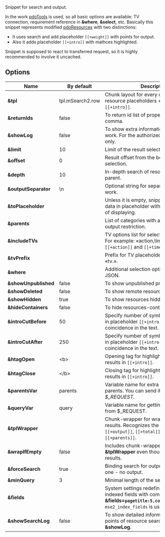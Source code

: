 Snippet for search and output. 

In the work [pdoTools][1] is used, so all basic options are available: TV connection, requirement reference in **&where**, **&select**, etc.
Basically this snippet represents modified [pdoResources][2] with two distinctions:

* It uses search and add placeholder `[[+weight]]` with points for output. 
* Also it adds placeholder `[[+intro]]` with mathces highlighted. 

Snippet is supposed to react to transferred request, so it is highly recommended to involve it uncaсhed. 

## Options

Name			    | By default			| Description
--------------------|-----------------------|--------------------------------------------------------
**&tpl**			| tpl.mSearch2.row		| Chunk layout for every outcome. Usual resource placeholders + `[[+weight]]` and `[[+intro]]`.
**&returnIds**		| false					| To return id list of proper pages with a comma. 
**&showLog**		| false					| To show extra information on snippet work. For the authorized in «mgr» context only. 
**&limit**			| 10					| Limit of the result selection. 
**&offset**			| 0						| Result offset from the beginning of selection. 
**&depth**			| 10					| In-depth search of resources for every parent. 
**&outputSeparator**| \n					| Optional string for separating results of work. 
**&toPlaceholder**	|  						| Unless it is empty, snippet will keep all data in placeholder with the name instead of displaying. 
**&parents**		|  						| List of categories with a comma for the output restriction. 
**&includeTVs**		|  						| TV options list for selection with a comma. For example: «action,time» will provide `[[+action]]` and `[[+time]]`.
**&tvPrefix**		|  						| Prefix for TV placeholders, for example «tv.».
**&where**			|  						| Additional selection options coded in JSON.
**&showUnpublished**| false					| To show unpublished products. 
**&showDeleted**	| false					| To show remote resources. 
**&showHidden**		| true					| To show resources hidden in menu. 
**&hideContainers**	| false					| To hide resources-containers. 
**&introCutBefore**	| 50					| Specify number of symbols for the output in placeholder `[[+intro]]` before the first coincidence in the text. 
**&introCutAfter**	| 250					| Specify number of symbols for the output in placeholder `[[+intro]]` after the first coincidence in the text. 
**&htagOpen**		| &lt;b&gt;				| Opening tag for highlighting of the found results in `[[+intro]]`.
**&htagClose**		| &lt;/b&gt;			| Closing tag for highlighting of the found results in `[[+intro]]`.
**&parentsVar**		| parents				| Variable name for extra filtration on parents. You can send it through *$_REQUEST*.
**&queryVar**		| query					| Variable name for getting search request from $_REQUEST.
**&tplWrapper**		|  						| Chunk-wrapper for wrapping all the results. Recognizes the placeholders:`[[+output]]`, `[[+total]]`, `[[+query]]` and `[[+parents]]`.
**&wrapIfEmpty**	| false					| Includes chunk-wrapper output **&tplWrapper** even though there are no results. 
**&forceSearch**	| true					| Binding search for output. If there is no one - no output. 
**&minQuery**		| 3						| Minimal length of the search query. 
**&fields**			| 						| System settings redefinition of weight for indexed fields with comma: **&fields=`pagetitle:5,content:3,comment:1`**. `mse2_index_fields` is used by default. 
**&showSearchLog**	| false					| To show detailed information on given points of resource search when inserting **&showLog**.

[1]: /en/01_Components/01_pdoTools
[2]: /en/01_Components/01_pdoTools/01_Snippets/01_pdoResources.md
[3]: /en/01_Components/01_pdoTools/01_Snippets/03_pdoPage.md
[4]: /en/01_Components/03_mSearch2/01_Snippets/03_mSearchForm.md
[5]: /en/01_Components/02_miniShop2/02_Snippets/01_msProducts.md
